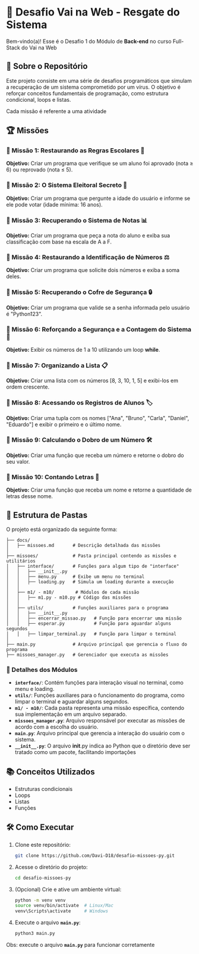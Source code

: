 # 🚀 Desafio Vai na Web - Resgate do Sistema

Bem-vindo(a)! Esse é o Desafio 1 do Módulo de **Back-end** no curso Full-Stack do Vai na Web

## 📌 Sobre o Repositório
Este projeto consiste em uma série de desafios programáticos que simulam a recuperação de um sistema comprometido por um vírus. O objetivo é reforçar conceitos fundamentais de programação, como estrutura condicional, loops e listas.

Cada missão é referente a uma atividade

## 🏆 Missões

### 🔹 Missão 1: Restaurando as Regras Escolares 📝
**Objetivo:** Criar um programa que verifique se um aluno foi aprovado (nota ≥ 6) ou reprovado (nota ≤ 5).

### 🔹 Missão 2: O Sistema Eleitoral Secreto 📝
**Objetivo:** Criar um programa que pergunte a idade do usuário e informe se ele pode votar (idade mínima: 16 anos).

### 🔹 Missão 3: Recuperando o Sistema de Notas 📊
**Objetivo:** Criar um programa que peça a nota do aluno e exiba sua classificação com base na escala de A a F.

### 🔹 Missão 4: Restaurando a Identificação de Números ⚖️
**Objetivo:** Criar um programa que solicite dois números e exiba a soma deles.

### 🔹 Missão 5: Recuperando o Cofre de Segurança 🔒
**Objetivo:** Criar um programa que valide se a senha informada pelo usuário é "Python123".

### 🔹 Missão 6: Reforçando a Segurança e a Contagem do Sistema 💾
**Objetivo:** Exibir os números de 1 a 10 utilizando um loop **while**.

### 🔹 Missão 7: Organizando a Lista 📋
**Objetivo:** Criar uma lista com os números [8, 3, 10, 1, 5] e exibi-los em ordem crescente.

### 🔹 Missão 8: Acessando os Registros de Alunos 🏷️
**Objetivo:** Criar uma tupla com os nomes ["Ana", "Bruno", "Carla", "Daniel", "Eduardo"] e exibir o primeiro e o último nome.

### 🔹 Missão 9: Calculando o Dobro de um Número 🛠️
**Objetivo:** Criar uma função que receba um número e retorne o dobro do seu valor.

### 🔹 Missão 10: Contando Letras 🔄
**Objetivo:** Criar uma função que receba um nome e retorne a quantidade de letras desse nome.


## 📂 Estrutura de Pastas
O projeto está organizado da seguinte forma:

```
├── docs/                
│   ├── missoes.md       # Descrição detalhada das missões
│
├── missoes/             # Pasta principal contendo as missões e utilitários
│   ├── interface/       # Funções para algum tipo de "interface"
│   │   ├── __init__.py
│   │   ├── menu.py      # Exibe um menu no terminal
│   │   ├── loading.py   # Simula um loading durante a execução
│   │
│   ├── m1/ - m10/        # Módulos de cada missão
│   │   ├── m1.py - m10.py # Código das missões
│   │
│   ├── utils/           # Funções auxiliares para o programa
│   │   ├── __init__.py
│   │   ├── encerrar_missao.py   # Função para encerrar uma missão
│   │   ├── esperar.py           # Função para aguardar alguns segundos
│   │   ├── limpar_terminal.py   # Função para limpar o terminal
│
├── main.py              # Arquivo principal que gerencia o fluxo do programa
├── missoes_manager.py   # Gerenciador que executa as missões
```

### 📌 Detalhes dos Módulos
- **`interface/`**: Contém funções para interação visual no terminal, como menu e loading.
- **`utils/`**: Funções auxiliares para o funcionamento do programa, como limpar o terminal e aguardar alguns segundos.
- **`m1/ - m10/`**: Cada pasta representa uma missão específica, contendo sua implementação em um arquivo separado.
- **`missoes_manager.py`**: Arquivo responsável por executar as missões de acordo com a escolha do usuário.
- **`main.py`**: Arquivo principal que gerencia a interação do usuário com o sistema.
- **`__init__.py`**: O arquivo __init__.py indica ao Python que o diretório deve ser tratado como um pacote, facilitando importações

## 📚 Conceitos Utilizados
- Estruturas condicionais
- Loops
- Listas
- Funções

## 🛠 Como Executar
1. Clone este repositório:
   ```bash
   git clone https://github.com/Davi-D18/desafio-missoes-py.git
   ```
2. Acesse o diretório do projeto:
   ```bash
   cd desafio-missoes-py
   ```
  
3. (Opcional) Crie e ative um ambiente virtual:
   ```bash
   python -m venv venv
   source venv/bin/activate  # Linux/Mac
   venv\Scripts\activate     # Windows
   ```

4. Execute o arquivo **`main.py`**:
   ```bash
   python3 main.py
   ```

Obs: execute o arquivo **`main.py`** para funcionar corretamente
